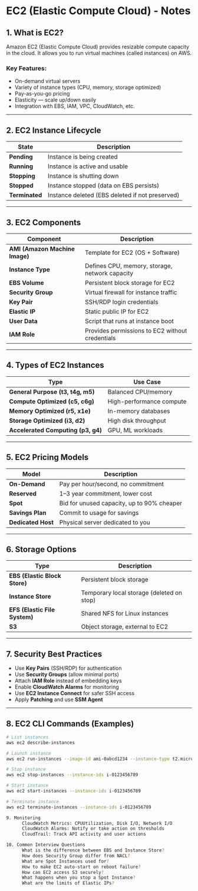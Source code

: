 # EC2 (Elastic Compute Cloud) - Notes

## 1. What is EC2?

Amazon EC2 (Elastic Compute Cloud) provides resizable compute capacity in the cloud.
It allows you to run virtual machines (called instances) on AWS.

### Key Features:
- On-demand virtual servers
- Variety of instance types (CPU, memory, storage optimized)
- Pay-as-you-go pricing
- Elasticity — scale up/down easily
- Integration with EBS, IAM, VPC, CloudWatch, etc.

---

## 2. EC2 Instance Lifecycle

| State | Description |
|--------|--------------|
| **Pending** | Instance is being created |
| **Running** | Instance is active and usable |
| **Stopping** | Instance is shutting down |
| **Stopped** | Instance stopped (data on EBS persists) |
| **Terminated** | Instance deleted (EBS deleted if not preserved) |

---

## 3. EC2 Components

| Component | Description |
|------------|-------------|
| **AMI (Amazon Machine Image)** | Template for EC2 (OS + Software) |
| **Instance Type** | Defines CPU, memory, storage, network capacity |
| **EBS Volume** | Persistent block storage for EC2 |
| **Security Group** | Virtual firewall for instance traffic |
| **Key Pair** | SSH/RDP login credentials |
| **Elastic IP** | Static public IP for EC2 |
| **User Data** | Script that runs at instance boot |
| **IAM Role** | Provides permissions to EC2 without credentials |

---

## 4. Types of EC2 Instances

| Type | Use Case |
|------|-----------|
| **General Purpose (t3, t4g, m5)** | Balanced CPU/memory |
| **Compute Optimized (c5, c6g)** | High-performance compute |
| **Memory Optimized (r5, x1e)** | In-memory databases |
| **Storage Optimized (i3, d2)** | High disk throughput |
| **Accelerated Computing (p3, g4)** | GPU, ML workloads |

---

## 5. EC2 Pricing Models

| Model | Description |
|--------|-------------|
| **On-Demand** | Pay per hour/second, no commitment |
| **Reserved** | 1–3 year commitment, lower cost |
| **Spot** | Bid for unused capacity, up to 90% cheaper |
| **Savings Plan** | Commit to usage for savings |
| **Dedicated Host** | Physical server dedicated to you |

---

## 6. Storage Options

| Type | Description |
|-------|-------------|
| **EBS (Elastic Block Store)** | Persistent block storage |
| **Instance Store** | Temporary local storage (deleted on stop) |
| **EFS (Elastic File System)** | Shared NFS for Linux instances |
| **S3** | Object storage, external to EC2 |

---

## 7. Security Best Practices

- Use **Key Pairs** (SSH/RDP) for authentication  
- Use **Security Groups** (allow minimal ports)  
- Attach **IAM Role** instead of embedding keys  
- Enable **CloudWatch Alarms** for monitoring  
- Use **EC2 Instance Connect** for safer SSH access  
- Apply **Patching** and use **SSM Agent**

---

## 8. EC2 CLI Commands (Examples)

```bash
# List instances
aws ec2 describe-instances

# Launch instance
aws ec2 run-instances --image-id ami-0abcd1234 --instance-type t2.micro --key-name my-key --security-group-ids sg-12345 --subnet-id subnet-6789

# Stop instance
aws ec2 stop-instances --instance-ids i-0123456789

# Start instance
aws ec2 start-instances --instance-ids i-0123456789

# Terminate instance
aws ec2 terminate-instances --instance-ids i-0123456789

9. Monitoring
      CloudWatch Metrics: CPUUtilization, Disk I/O, Network I/O
      CloudWatch Alarms: Notify or take action on thresholds
      CloudTrail: Track API activity and user actions

10. Common Interview Questions
      What is the difference between EBS and Instance Store?
      How does Security Group differ from NACL?
      What are Spot Instances used for?
      How to make EC2 auto-start on reboot failure?
      How can EC2 access S3 securely?
      What happens when you stop a Spot Instance?
      What are the limits of Elastic IPs?
